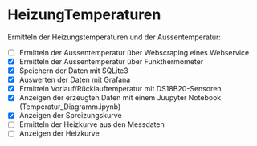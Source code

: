 # HeizungTemperaturen

Ermitteln der Heizungstemperaturen und der Aussentemperatur:

-   [ ] Ermitteln der Aussentemperatur über Webscraping eines Webservice
-   [x] Ermitteln der Aussentemperatur über Funkthermometer
-   [x] Speichern der Daten mit SQLite3
-   [x] Auswerten der Daten mit Grafana
-   [x] Ermitteln Vorlauf/Rücklauftemperatur mit DS18B20-Sensoren
-   [x] Anzeigen der erzeugten Daten mit einem Juupyter Notebook (Temperatur_Diagramm.ipynb)
-   [x] Anzeigen der Spreizungskurve
-   [ ] Ermitteln der Heizkurve aus den Messdaten
-   [ ] Anzeigen der Heizkurve
